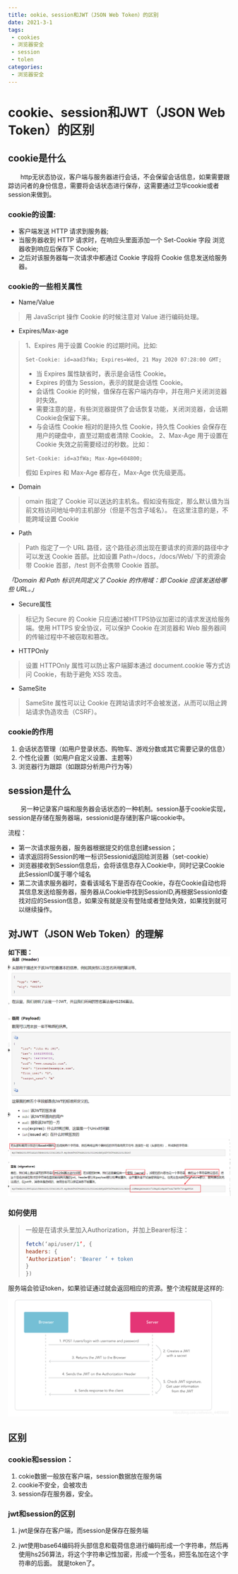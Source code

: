 ```yaml
---
title: ookie、session和JWT（JSON Web Token）的区别
date: 2021-3-1
tags:
 - cookies 
 - 浏览器安全
 - session
 - tolen
categories: 
 - 浏览器安全
---
```

# cookie、session和JWT（JSON Web Token）的区别

## cookie是什么
&emsp;&emsp;http无状态协议，客户端与服务器进行会话，不会保留会话信息，如果需要跟踪访问者的身份信息，需要将会话状态进行保存，这需要通过卫华cookie或者session来做到。

### cookie的设置:
* 客户端发送 HTTP 请求到服务器;
* 当服务器收到 HTTP 请求时，在响应头里面添加一个 Set-Cookie 字段
浏览器收到响应后保存下 Cookie;
* 之后对该服务器每一次请求中都通过 Cookie 字段将 Cookie 信息发送给服务器。

### cookie的一些相关属性

* Name/Value
> 用 JavaScript 操作 Cookie 的时候注意对 Value 进行编码处理。

* Expires/Max-age
>1、Expires 用于设置 Cookie 的过期时间。比如:
> ```http
> Set-Cookie: id=aad3fWa; Expires=Wed, 21 May 2020 07:28:00 GMT;
> ```
> * 当 Expires 属性缺省时，表示是会话性 Cookie。
>* Expires 的值为 Session，表示的就是会话性 Cookie。
>* 会话性 Cookie 的时候，值保存在客户端内存中，并在用户关闭浏览器时失效。
> * 需要注意的是，有些浏览器提供了会话恢复功能，关闭浏览器，会话期Cookie会保留下来。
> * 与会话性 Cookie 相对的是持久性 Cookie，持久性 Cookies 会保存在用户的硬盘中，直至过期或者清除 Cookie。
> 2、Max-Age 用于设置在 Cookie 失效之前需要经过的秒数。比如：
>  ```http
> Set-Cookie: id=a3fWa; Max-Age=604800;
> ```
> 假如 Expires 和 Max-Age 都存在，Max-Age 优先级更高。


* Domain
> omain 指定了 Cookie 可以送达的主机名。假如没有指定，那么默认值为当前文档访问地址中的主机部分（但是不包含子域名）。
> 在这里注意的是，不能跨域设置 Cookie

* Path
> Path 指定了一个 URL 路径，这个路径必须出现在要请求的资源的路径中才可以发送 Cookie 首部。比如设置 Path=/docs，/docs/Web/ 下的资源会带 Cookie 首部，/test 则不会携带 Cookie 首部。
> 
_「Domain 和 Path 标识共同定义了 Cookie 的作用域：即 Cookie 应该发送给哪些 URL。」_
* Secure属性
 >标记为 Secure 的 Cookie 只应通过被HTTPS协议加密过的请求发送给服务端。使用 HTTPS 安全协议，可以保护 Cookie 在浏览器和 Web 服务器间的传输过程中不被窃取和篡改。

 * HTTPOnly
  >设置 HTTPOnly 属性可以防止客户端脚本通过 document.cookie 等方式访问 Cookie，有助于避免 XSS 攻击。
* SameSite
 > SameSite 属性可以让 Cookie 在跨站请求时不会被发送，从而可以阻止跨站请求伪造攻击（CSRF）。

### cookie的作用
1. 会话状态管理（如用户登录状态、购物车、游戏分数或其它需要记录的信息）
2. 个性化设置（如用户自定义设置、主题等）
3. 浏览器行为跟踪（如跟踪分析用户行为等）

## session是什么
&emsp;&emsp;另一种记录客户端和服务器会话状态的一种机制。session基于cookie实现，session是存储在服务器端，sessionid是存储到客户端cookie中。

流程：
* 第一次请求服务器，服务器根据提交的信息创建session；
* 请求返回将Session的唯一标识Sessionid返回给浏览器（set-cookie）
* 浏览器接收到Session信息后，会将该信息存入Cookie中，同时记录Cookie此SessionID属于哪个域名
* 第二次请求服务器时，查看该域名下是否存在Cookie，存在Cookie自动也将其信息发送给服务器，服务器从Cookie中找到SessionID,再根据SessionId查找对应的Session信息，如果没有就是没有登陆或者登陆失效，如果找到就可以继续操作。


## 对JWT（JSON Web Token）的理解
**如下图：**
![jwt](./jwt2.png)
![jwt](./jwt1.png)

### 如何使用
> 一般是在请求头里加入Authorization，并加上Bearer标注：
> ```javascript
>fetch(‘api/user/1’, {
> headers: {
>‘Authorization’: 'Bearer ’ + token
>}
>})
> ```

服务端会验证token，如果验证通过就会返回相应的资源。整个流程就是这样的:

![jwt](./jwt3.png)

## 区别

### cookie和session：

1. cokie数据一般放在客户端，session数据放在服务端
2. cookie不安全，会被攻击
3. session存在服务器，安全。


### jwt和session的区别

1. jwt是保存在客户端，而session是保存在服务端

2. jwt使用base64编码将头部信息和载荷信息进行编码形成一个字符串，然后再使用hs256算法，将这个字符串记性加密，形成一个签名，把签名加在这个字符串的后面。
就是token了。
